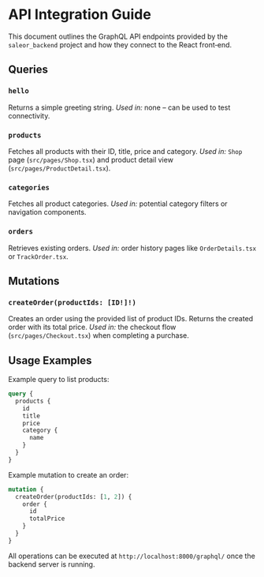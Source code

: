 # API Integration Guide

This document outlines the GraphQL API endpoints provided by the `saleor_backend` project and how they connect to the React front‑end.

## Queries

### `hello`
Returns a simple greeting string.
*Used in:* none – can be used to test connectivity.

### `products`
Fetches all products with their ID, title, price and category.
*Used in:* `Shop` page (`src/pages/Shop.tsx`) and product detail view (`src/pages/ProductDetail.tsx`).

### `categories`
Fetches all product categories.
*Used in:* potential category filters or navigation components.

### `orders`
Retrieves existing orders.
*Used in:* order history pages like `OrderDetails.tsx` or `TrackOrder.tsx`.

## Mutations

### `createOrder(productIds: [ID!]!)`
Creates an order using the provided list of product IDs. Returns the created order with its total price.
*Used in:* the checkout flow (`src/pages/Checkout.tsx`) when completing a purchase.

## Usage Examples

Example query to list products:

```graphql
query {
  products {
    id
    title
    price
    category {
      name
    }
  }
}
```

Example mutation to create an order:

```graphql
mutation {
  createOrder(productIds: [1, 2]) {
    order {
      id
      totalPrice
    }
  }
}
```

All operations can be executed at `http://localhost:8000/graphql/` once the backend server is running.
